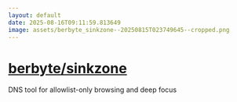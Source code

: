 ```yaml
---
layout: default
date: 2025-08-16T09:11:59.813649
image: assets/berbyte_sinkzone--20250815T023749645--cropped.png
---
```


# [berbyte/sinkzone](https://github.com/berbyte/sinkzone)

DNS tool for allowlist-only browsing and deep focus
